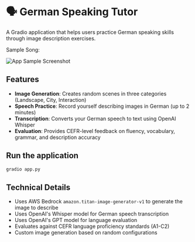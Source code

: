 # 🗣️ German Speaking Tutor

A Gradio application that helps users practice German speaking skills through
image description exercises.

Sample Song:

![App Sample Screenshot](images/Speaking%20Tutor.png)

## Features

- **Image Generation**: Creates random scenes in three categories (Landscape, City, Interaction)
- **Speech Practice**: Record yourself describing images in German (up to 2 minutes)  
- **Transcription**: Converts your German speech to text using OpenAI Whisper
- **Evaluation**: Provides CEFR-level feedback on fluency, vocabulary, grammar, and description accuracy

## Run the application

```bash
gradio app.py
```

## Technical Details

- Uses AWS Bedrock `amazon.titan-image-generator-v1` to generate the image to describe
- Uses OpenAI's Whisper model for German speech transcription
- Uses OpenAI's GPT model for language evaluation
- Evaluates against CEFR language proficiency standards (A1-C2)
- Custom image generation based on random configurations

